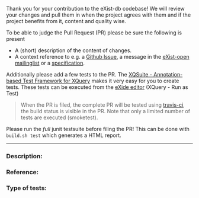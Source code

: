 Thank you for your contribution to the eXist-db codebase! We will review your changes and pull them in when the project agrees with them and if the project benefits from it, content and quality wise.

To be able to judge the Pull Request (PR) please be sure the following is present

- A (short) description of the content of changes.
- A context reference to e.g. a [Github Issue](https://github.com/eXist-db/exist/issues), a message in the  [eXist-open mailinglist](http://exist-open.markmail.org) or a [specification](https://www.w3.org/TR/xquery-3/).

Additionally please add a few tests to the PR. The [XQSuite - Annotation-based Test Framework for XQuery](http://exist-db.org/exist/apps/doc/xqsuite.xml) makes it very easy for you to create tests. These tests can be executed from the [eXide editor](http://exist-db.org/exist/apps/eXide/index.html) (XQuery - Run as Test)

> When the PR is filed, the complete PR will be tested using [travis-ci](https://travis-ci.org/eXist-db/exist), the build status is visible in the PR. Note that only a limited number of tests are executed (smoketest).

Please run the *full* junit testsuite before filing the PR! This can be done with `build.sh test` which generates a HTML report.

------

### Description:

### Reference:

### Type of tests:
